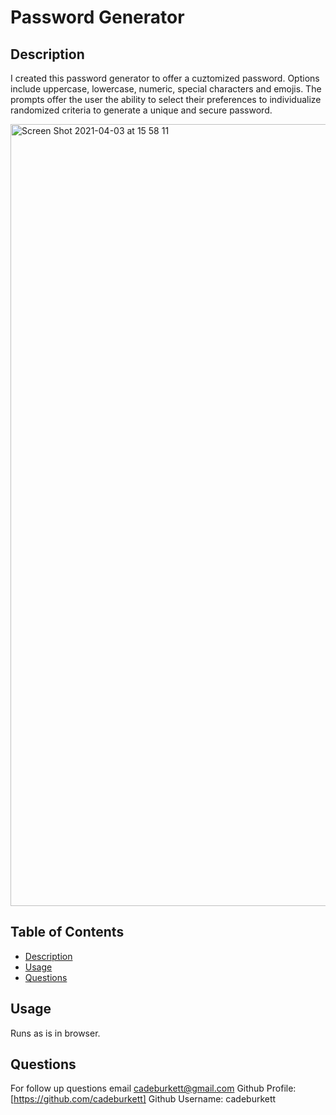 
  # Password Generator

  ## Description
  I created this password generator to offer a cuztomized password. Options include uppercase, lowercase, numeric, special characters and emojis. The prompts offer the user the ability to select their preferences to individualize randomized criteria to generate a unique and secure password. 

  <img width="1251" alt="Screen Shot 2021-04-03 at 15 58 11" src="https://user-images.githubusercontent.com/71572375/113493593-6924f600-9495-11eb-928f-ce47b614dfc7.png">

  ## Table of Contents
  * [Description](#description)
  * [Usage](#usage)
  * [Questions](#questions)
  
  ## Usage
  Runs as is in browser.

  ## Questions
  For follow up questions email cadeburkett@gmail.com
  Github Profile: [https://github.com/cadeburkett]
  Github Username: cadeburkett
  
